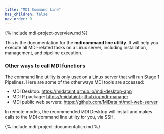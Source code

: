 ```yaml
---
title: "MDI Command Line"
has_children: false
nav_order: 0
---
```


{% include mdi-project-overview.md %} 

This is the documentation for the **mdi command line utility**.
It will help you execute all MDI-related tasks on a Linux server, 
including installation, management, and pipeline execution.

### Other ways to call MDI functions

The command line utility is only
used on a Linux server that will run Stage 1 Pipelines.
Here are some of the other ways MDI tools are accessed:

- MDI Desktop: <https://midataint.github.io/mdi-desktop-app>
- MDI R package: <https://midataint.github.io/mdi-manager>
- MDI public web servers: <https://github.com/MiDataInt/mdi-web-server>

In remote modes, the recommended MDI Desktop will install
and makes calls to the MDI command line utility for you, via SSH. 

{% include mdi-project-documentation.md %}

